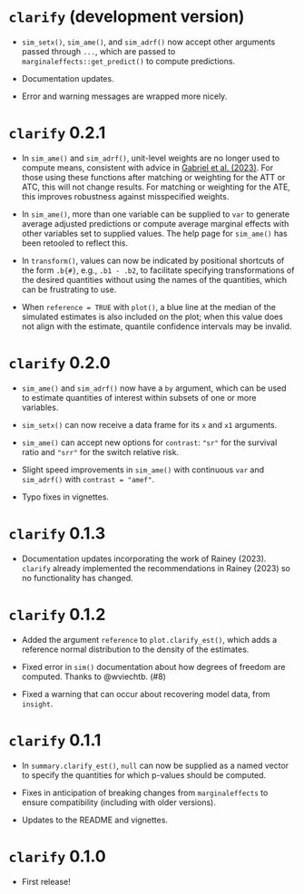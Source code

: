# `clarify` (development version)

* `sim_setx()`, `sim_ame()`, and `sim_adrf()` now accept other arguments passed through `...`, which are passed to `marginaleffects::get_predict()` to compute predictions.

* Documentation updates.

* Error and warning messages are wrapped more nicely.

# `clarify` 0.2.1

* In `sim_ame()` and `sim_adrf()`, unit-level weights are no longer used to compute means, consistent with advice in [Gabriel et al. (2023)](https://doi.org/10.1002/sim.9969). For those using these functions after matching or weighting for the ATT or ATC, this will not change results. For matching or weighting for the ATE, this improves robustness against misspecified weights.

* In `sim_ame()`, more than one variable can be supplied to `var` to generate average adjusted predictions or compute average marginal effects with other variables set to supplied values. The help page for `sim_ame()` has been retooled to reflect this.

* In `transform()`, values can now be indicated by positional shortcuts of the form `.b{#}`, e.g., `.b1 - .b2`, to facilitate specifying transformations of the desired quantities without using the names of the quantities, which can be frustrating to use.

* When `reference = TRUE` with `plot()`, a blue line at the median of the simulated estimates is also included on the plot; when this value does not align with the estimate, quantile confidence intervals may be invalid.

# `clarify` 0.2.0

* `sim_ame()` and `sim_adrf()` now have a `by` argument, which can be used to estimate quantities of interest within subsets of one or more variables.

* `sim_setx()` can now receive a data frame for its `x` and `x1` arguments.

* `sim_ame()` can accept new options for `contrast`: `"sr"` for the survival ratio and `"srr"` for the switch relative risk.

* Slight speed improvements in `sim_ame()` with continuous `var` and `sim_adrf()` with `contrast = "amef"`.

* Typo fixes in vignettes.

# `clarify` 0.1.3

* Documentation updates incorporating the work of Rainey (2023). `clarify` already implemented the recommendations in Rainey (2023) so no functionality has changed.

# `clarify` 0.1.2

* Added the argument `reference` to `plot.clarify_est()`, which adds a reference normal distribution to the density of the estimates.

* Fixed error in `sim()` documentation about how degrees of freedom are computed. Thanks to @wviechtb. (#8)

* Fixed a warning that can occur about recovering model data, from `insight`.

# `clarify` 0.1.1

* In `summary.clarify_est()`, `null` can now be supplied as a named vector to specify the quantities for which p-values should be computed.

* Fixes in anticipation of breaking changes from `marginaleffects` to ensure compatibility (including with older versions).

* Updates to the README and vignettes.

# `clarify` 0.1.0

* First release!
